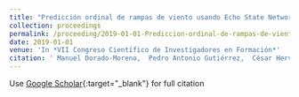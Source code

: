```yaml
---
title: "Predicción ordinal de rampas de viento usando Echo State Networks de complejidad reducida"
collection: proceedings
permalink: /proceeding/2019-01-01-Prediccion-ordinal-de-rampas-de-viento-usando-Echo-State-Networks-de-complejidad-reducida
date: 2019-01-01
venue: 'In *VII Congreso Cientı́fico de Investigadores en Formación*'
citation: ' Manuel Dorado-Moreno,  Pedro Antonio Gutiérrez,  César Hervás-Martínez, &quot;Predicción ordinal de rampas de viento usando Echo State Networks de complejidad reducida.&quot; In *VII Congreso Cientı́fico de Investigadores en Formación*, Vol.III, 2019, Córdoba, Spain, pp.629--632.'
---
```

Use [Google Scholar](https://scholar.google.com/scholar?q=Prediccion+ordinal+de+rampas+de+viento+usando+Echo+State+Networks+de+complejidad+reducida){:target="_blank"} for full citation